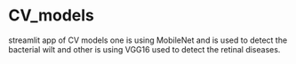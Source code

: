 # CV_models
streamlit app of CV models one is using MobileNet and is used to detect the bacterial wilt and other is using VGG16 used to detect the retinal diseases.
